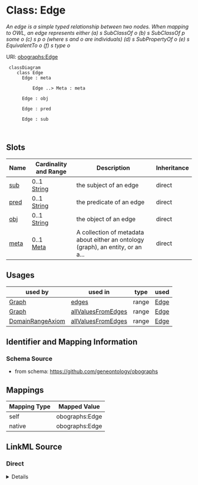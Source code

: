 # Class: Edge
_An edge is a simple typed relationship between two nodes. When mapping to OWL, an edge represents either (a) s SubClassOf o (b) s SubClassOf p some o (c) s p o (where s and o are individuals) (d) s SubPropertyOf o (e) s EquivalentTo o (f) s type o_




URI: [obographs:Edge](https://github.com/geneontology/obographs/Edge)



```{mermaid}
 classDiagram
    class Edge
      Edge : meta
        
          Edge ..> Meta : meta
        
      Edge : obj
        
      Edge : pred
        
      Edge : sub
        
      
```




<!-- no inheritance hierarchy -->


## Slots

| Name | Cardinality and Range | Description | Inheritance |
| ---  | --- | --- | --- |
| [sub](sub.md) | 0..1 <br/> [String](String.md) | the subject of an edge | direct |
| [pred](pred.md) | 0..1 <br/> [String](String.md) | the predicate of an edge | direct |
| [obj](obj.md) | 0..1 <br/> [String](String.md) | the object of an edge | direct |
| [meta](meta.md) | 0..1 <br/> [Meta](Meta.md) | A collection of metadata about either an ontology (graph), an entity, or an a... | direct |





## Usages

| used by | used in | type | used |
| ---  | --- | --- | --- |
| [Graph](Graph.md) | [edges](edges.md) | range | [Edge](Edge.md) |
| [Graph](Graph.md) | [allValuesFromEdges](allValuesFromEdges.md) | range | [Edge](Edge.md) |
| [DomainRangeAxiom](DomainRangeAxiom.md) | [allValuesFromEdges](allValuesFromEdges.md) | range | [Edge](Edge.md) |






## Identifier and Mapping Information







### Schema Source


* from schema: https://github.com/geneontology/obographs





## Mappings

| Mapping Type | Mapped Value |
| ---  | ---  |
| self | obographs:Edge |
| native | obographs:Edge |





## LinkML Source

<!-- TODO: investigate https://stackoverflow.com/questions/37606292/how-to-create-tabbed-code-blocks-in-mkdocs-or-sphinx -->

### Direct

<details>
```yaml
name: Edge
description: An edge is a simple typed relationship between two nodes. When mapping
  to OWL, an edge represents either (a) s SubClassOf o (b) s SubClassOf p some o (c)
  s p o (where s and o are individuals) (d) s SubPropertyOf o (e) s EquivalentTo o
  (f) s type o
from_schema: https://github.com/geneontology/obographs
rank: 1000
slots:
- sub
- pred
- obj
- meta

```
</details>

### Induced

<details>
```yaml
name: Edge
description: An edge is a simple typed relationship between two nodes. When mapping
  to OWL, an edge represents either (a) s SubClassOf o (b) s SubClassOf p some o (c)
  s p o (where s and o are individuals) (d) s SubPropertyOf o (e) s EquivalentTo o
  (f) s type o
from_schema: https://github.com/geneontology/obographs
rank: 1000
attributes:
  sub:
    name: sub
    description: the subject of an edge
    from_schema: https://github.com/geneontology/obographs
    aliases:
    - subject
    - source
    - child
    - head
    rank: 1000
    slot_uri: rdf:subject
    alias: sub
    owner: Edge
    domain_of:
    - Edge
    range: string
  pred:
    name: pred
    description: the predicate of an edge
    from_schema: https://github.com/geneontology/obographs
    rank: 1000
    slot_uri: rdf:predicate
    alias: pred
    owner: Edge
    domain_of:
    - Edge
    - SynonymPropertyValue
    - PropertyValue
    - SynonymTypeDefinition
    range: string
  obj:
    name: obj
    description: the object of an edge
    from_schema: https://github.com/geneontology/obographs
    aliases:
    - object
    - target
    - parent
    - tail
    rank: 1000
    slot_uri: rdf:object
    alias: obj
    owner: Edge
    domain_of:
    - Edge
    range: string
  meta:
    name: meta
    description: A collection of metadata about either an ontology (graph), an entity,
      or an axiom
    from_schema: https://github.com/geneontology/obographs
    aliases:
    - annotations
    rank: 1000
    alias: meta
    owner: Edge
    domain_of:
    - GraphDocument
    - Graph
    - Node
    - Edge
    - PropertyValue
    - Axiom
    range: Meta

```
</details>